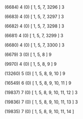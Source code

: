 (6684) 4 (0) [ 1, 5, 7, 3296 ] 3 


(6683) 4 (0) [ 1, 5, 7, 3297 ] 3 


(6682) 4 (0) [ 1, 5, 7, 3298 ] 3 


(6681) 4 (0) [ 1, 5, 7, 3299 ] 3 


(6680) 4 (0) [ 1, 5, 7, 3300 ] 3 


(6679) 3 (0) [ 1, 5, 8 ] 9 


(9970) 4 (0) [ 1, 5, 8, 9 ] 9 


(13260) 5 (0) [ 1, 5, 8, 9, 10 ] 9 


(16549) 6 (0) [ 1, 5, 8, 9, 10, 11 ] 9 


(19837) 7 (0) [ 1, 5, 8, 9, 10, 11, 12 ] 3 


(19836) 7 (0) [ 1, 5, 8, 9, 10, 11, 13 ] 3 


(19835) 7 (0) [ 1, 5, 8, 9, 10, 11, 14 ]  

